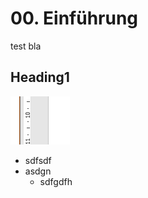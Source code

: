# 00. Einführung

test bla

## Heading1

![](.gitbook/assets/image.png)

* sdfsdf
* asdgn
  * sdfgdfh



